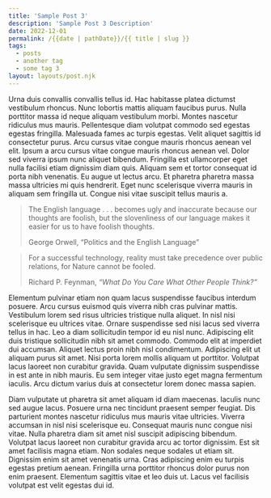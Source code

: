 ```yaml
---
title: 'Sample Post 3'
description: 'Sample Post 3 Description'
date: 2022-12-01
permalink: /{{date | pathDate}}/{{ title | slug }}
tags:
  - posts
  - another tag
  - some tag 3
layout: layouts/post.njk
---
```


Urna duis convallis convallis tellus id. Hac habitasse platea dictumst vestibulum rhoncus. Nunc lobortis mattis aliquam faucibus purus. Nulla porttitor massa id neque aliquam vestibulum morbi. Montes nascetur ridiculus mus mauris. Pellentesque diam volutpat commodo sed egestas egestas fringilla. Malesuada fames ac turpis egestas. Velit aliquet sagittis id consectetur purus. Arcu cursus vitae congue mauris rhoncus aenean vel elit. Ipsum a arcu cursus vitae congue mauris rhoncus aenean vel. Dolor sed viverra ipsum nunc aliquet bibendum. Fringilla est ullamcorper eget nulla facilisi etiam dignissim diam quis. Aliquam sem et tortor consequat id porta nibh venenatis. Eu augue ut lectus arcu. Et pharetra pharetra massa massa ultricies mi quis hendrerit. Eget nunc scelerisque viverra mauris in aliquam sem fringilla ut. Congue nisi vitae suscipit tellus mauris a.

<div class="epigraph">
  <blockquote>
    <p>The English language . . . becomes ugly and inaccurate because our thoughts are foolish, but the slovenliness of our language makes it easier for us to have foolish thoughts.</p>
    <footer>George Orwell, “Politics and the English Language”</footer>
  </blockquote>
  <blockquote>
    <p>For a successful technology, reality must take precedence over public relations, for Nature cannot be fooled.</p>
    <footer>Richard P. Feynman, <cite>“What Do You Care What Other People Think?”</cite></footer>
  </blockquote>
</div>

<!-- excerpt -->

Elementum pulvinar etiam non quam lacus suspendisse faucibus interdum posuere. Arcu cursus euismod quis viverra nibh cras pulvinar mattis. Vestibulum lorem sed risus ultricies tristique nulla aliquet. In nisl nisi scelerisque eu ultrices vitae. Ornare suspendisse sed nisi lacus sed viverra tellus in hac. Leo a diam sollicitudin tempor id eu nisl nunc. Adipiscing elit duis tristique sollicitudin nibh sit amet commodo. Commodo elit at imperdiet dui accumsan. Aliquet lectus proin nibh nisl condimentum. Adipiscing elit ut aliquam purus sit amet. Nisi porta lorem mollis aliquam ut porttitor. Volutpat lacus laoreet non curabitur gravida. Quam vulputate dignissim suspendisse in est ante in nibh mauris. Eu sem integer vitae justo eget magna fermentum iaculis. Arcu dictum varius duis at consectetur lorem donec massa sapien.

Diam vulputate ut pharetra sit amet aliquam id diam maecenas. Iaculis nunc sed augue lacus. Posuere urna nec tincidunt praesent semper feugiat. Dis parturient montes nascetur ridiculus mus mauris vitae ultricies. Viverra accumsan in nisl nisi scelerisque eu. Consequat mauris nunc congue nisi vitae. Nulla pharetra diam sit amet nisl suscipit adipiscing bibendum. Volutpat lacus laoreet non curabitur gravida arcu ac tortor dignissim. Est sit amet facilisis magna etiam. Non sodales neque sodales ut etiam sit. Dignissim enim sit amet venenatis urna. Cras adipiscing enim eu turpis egestas pretium aenean. Fringilla urna porttitor rhoncus dolor purus non enim praesent. Elementum sagittis vitae et leo duis ut. Lacus vel facilisis volutpat est velit egestas dui id.
